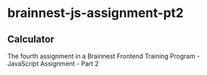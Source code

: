 # brainnest-js-assignment-pt2

## Calculator

The fourth assignment in a Brainnest Frontend Training Program - JavaScript Assignment - Part 2
